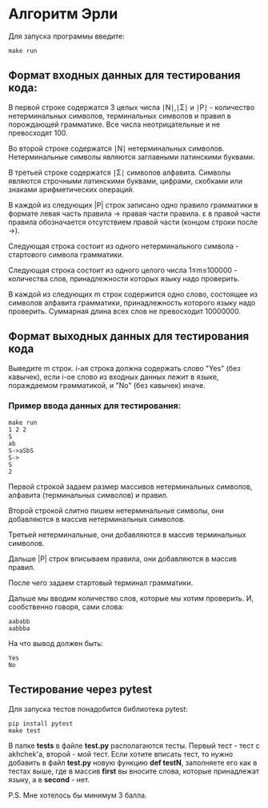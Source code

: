 # Алгоритм Эрли

Для запуска программы введите:
```
make run
```

## Формат входных данных для тестирования кода:
В первой строке содержатся 3 целых числа ∣N∣,∣Σ∣ и ∣P∣ - количество нетерминальных символов, терминальных символов и правил в порождающей грамматике. Все числа неотрицательные и не превосходят 100.

Во второй строке содержатся ∣N∣ нетерминальных символов. Нетерминальные символы являются заглавными латинскими буквами.

В третьей строке содержатся ∣Σ∣ символов алфавита. Символы являются строчными латинскими буквами, цифрами, скобками или знаками арифметических операций.

В каждой из следующих |P| строк записано одно правило грамматики в формате левая часть правила -> правая части правила.
ε в правой части правила обозначается отсутствием правой части (концом строки после ->).

Следующая строка состоит из одного нетерминального символа - стартового символа грамматики.

Следующая строка состоит из одного целого числа 1≤m≤100000 - количества слов, принадлежности которых языку надо проверить.

В каждой из следующих m строк содержится одно слово, состоящее из символов алфавита грамматики, принадлежность которого языку надо проверить. Суммарная длина всех слов не превосходит 10000000.

## Формат выходных данных для тестирования кода

Выведите m строк. i-ая строка должна содержать слово "Yes" (без кавычек), если i-ое слово из входных данных лежит в языке, пораждаемом грамматикой, и "No" (без кавычек) иначе.


### Пример ввода данных для тестирования:

```
make run
1 2 2
S
ab
S->aSbS
S->
S
2
```

Первой строкой задаем размер массивов нетерминальных символов, алфавита (терминальных символов) и правил.

Второй строкой слитно пишем нетерминальные символы, они добавляются в массив нетерминальных символов.

Третьей нетерминальные, они добавляются в массив терминальных символов.

Дальше |P| строк вписываем правила, они добавляются в массив правил.

После чего задаем стартовый терминал грамматики.

Дальше мы вводим количество слов, которые мы хотим проверить. И, сообственно говоря, сами слова:

```
aababb
aabbba
```

На что вывод должен быть:

```
Yes
No
```

## Тестирование через pytest

Для запуска тестов понадобится библиотека pytest:

```
pip install pytest
make test
```

В папке __tests__ в файле __test.py__ располагаются тесты. Первый тест - тест с akhchek'а, второй - мой тест.
Если хотите вписать тест, то нужно добавить в файл __test.py__ новую функцию __def testN__, заполняете его как в тестах выше, где в массив __first__ вы вносите слова, которые принадлежат языку, а в __second__ - нет.

P.S. Мне хотелось бы минимум 3 балла.

